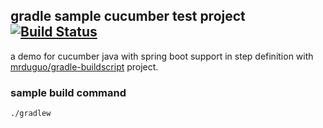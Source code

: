## gradle sample cucumber test project [![Build Status](https://travis-ci.org/mrduguo/gradle-sample-cucumber.svg?branch=master)](https://travis-ci.org/mrduguo/gradle-sample-cucumber)
a demo for cucumber java with spring boot support in step definition with [mrduguo/gradle-buildscript](https://github.com/mrduguo/gradle-buildscript) project. 


### sample build command

```
./gradlew

```
